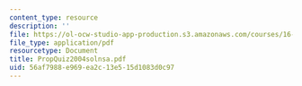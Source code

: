 ```yaml
---
content_type: resource
description: ''
file: https://ol-ocw-studio-app-production.s3.amazonaws.com/courses/16-01-unified-engineering-i-ii-iii-iv-fall-2005-spring-2006/56af7988e969ea2c13e515d1083d0c97_PropQuiz2004solnsa.pdf
file_type: application/pdf
resourcetype: Document
title: PropQuiz2004solnsa.pdf
uid: 56af7988-e969-ea2c-13e5-15d1083d0c97
---
```

